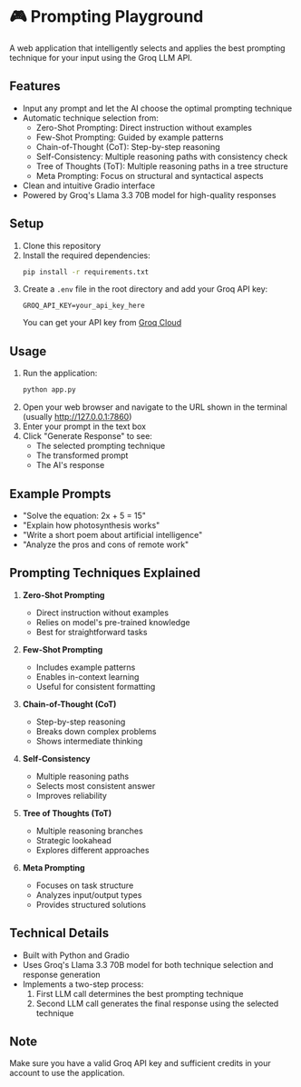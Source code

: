 # 🎮 Prompting Playground

A web application that intelligently selects and applies the best prompting technique for your input using the Groq LLM API.

## Features

- Input any prompt and let the AI choose the optimal prompting technique
- Automatic technique selection from:
  - Zero-Shot Prompting: Direct instruction without examples
  - Few-Shot Prompting: Guided by example patterns
  - Chain-of-Thought (CoT): Step-by-step reasoning
  - Self-Consistency: Multiple reasoning paths with consistency check
  - Tree of Thoughts (ToT): Multiple reasoning paths in a tree structure
  - Meta Prompting: Focus on structural and syntactical aspects
- Clean and intuitive Gradio interface
- Powered by Groq's Llama 3.3 70B model for high-quality responses

## Setup

1. Clone this repository
2. Install the required dependencies:
   ```bash
   pip install -r requirements.txt
   ```
3. Create a `.env` file in the root directory and add your Groq API key:
   ```
   GROQ_API_KEY=your_api_key_here
   ```
   You can get your API key from [Groq Cloud](https://console.groq.com/)

## Usage

1. Run the application:
   ```bash
   python app.py
   ```
2. Open your web browser and navigate to the URL shown in the terminal (usually http://127.0.0.1:7860)
3. Enter your prompt in the text box
4. Click "Generate Response" to see:
   - The selected prompting technique
   - The transformed prompt
   - The AI's response

## Example Prompts

- "Solve the equation: 2x + 5 = 15"
- "Explain how photosynthesis works"
- "Write a short poem about artificial intelligence"
- "Analyze the pros and cons of remote work"

## Prompting Techniques Explained

1. **Zero-Shot Prompting**

   - Direct instruction without examples
   - Relies on model's pre-trained knowledge
   - Best for straightforward tasks

2. **Few-Shot Prompting**

   - Includes example patterns
   - Enables in-context learning
   - Useful for consistent formatting

3. **Chain-of-Thought (CoT)**

   - Step-by-step reasoning
   - Breaks down complex problems
   - Shows intermediate thinking

4. **Self-Consistency**

   - Multiple reasoning paths
   - Selects most consistent answer
   - Improves reliability

5. **Tree of Thoughts (ToT)**

   - Multiple reasoning branches
   - Strategic lookahead
   - Explores different approaches

6. **Meta Prompting**
   - Focuses on task structure
   - Analyzes input/output types
   - Provides structured solutions

## Technical Details

- Built with Python and Gradio
- Uses Groq's Llama 3.3 70B model for both technique selection and response generation
- Implements a two-step process:
  1. First LLM call determines the best prompting technique
  2. Second LLM call generates the final response using the selected technique

## Note

Make sure you have a valid Groq API key and sufficient credits in your account to use the application.
